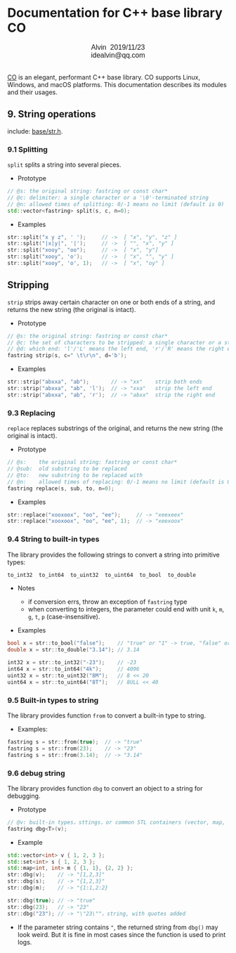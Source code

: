# Documentation for C++ base library CO

<font face="Arial" size=3>
<center>
Alvin &nbsp;2019/11/23
</center>
<center>
idealvin@qq.com
</center>
<br />
</font>


[CO](https://github.com/idealvin/co/) is an elegant, performant C++ base library. CO supports Linux, Windows, and macOS platforms. This documentation describes its modules and their usages.

## 9. String operations

include: [base/str.h](https://github.com/idealvin/co/blob/master/base/str.h).

### 9.1 Splitting

`split` splits a string into several pieces.

- Prototype

```cpp
// @s: the original string: fastring or const char*
// @c: delimiter: a single character or a '\0'-terminated string
// @n: allowed times of splitting: 0/-1 means no limit (default is 0)
std::vector<fastring> split(s, c, n=0);
```

- Examples

```cpp
str::split("x y z", ' ');     // ->  [ "x", "y", "z" ]
str::split("|x|y|", '|');     // ->  [ "", "x", "y" ]
str::split("xooy", "oo");     // ->  [ "x", "y"]
str::split("xooy", 'o');      // ->  [ "x", "", "y" ]
str::split("xooy", 'o', 1);   // ->  [ "x", "oy" ]
```

## Stripping

`strip` strips away certain character on one or both ends of a string, and returns the new string (the original is intact).

- Prototype

```cpp
// @s: the original string: fastring or const char*
// @c: the set of characters to be stripped: a single character or a string
// @d: which end: 'l'/'L' means the left end, 'r'/'R' means the right ends, 'b' (the default) means both ends
fastring strip(s, c=" \t\r\n", d='b');
```

- Examples

```cpp
str::strip("abxxa", "ab");       // -> "xx"    strip both ends
str::strip("abxxa", "ab", 'l');  // -> "xxa"   strip the left end
str::strip("abxxa", "ab", 'r');  // -> "abxx"  strip the right end
```

### 9.3 Replacing

`replace` replaces substrings of the original, and returns the new string (the original is intact).

- Prototype

```cpp
// @s:    the original string: fastring or const char*
// @sub:  old substring to be replaced
// @to:   new substring to be replaced with
// @n:    allowed times of replacing: 0/-1 means no limit (default is 0)
fastring replace(s, sub, to, n=0);
```

- Examples

```cpp
str::replace("xooxoox", "oo", "ee");     // -> "xeexeex"
str::replace("xooxoox", "oo", "ee", 1);  // -> "xeexoox"
```

### 9.4 String to built-in types

The library provides the following strings to convert a string into primitive types:

```cpp
to_int32  to_int64  to_uint32  to_uint64  to_bool  to_double
```

- Notes
    - if conversion errs, throw an exception of `fastring` type
    - when converting to integers, the parameter could end with unit `k`, `m`, `g`, `t`, `p` (case-insensitive).

- Examples

```cpp
bool x = str::to_bool("false");    // "true" or "1" -> true, "false" or "0" -> false
double x = str::to_double("3.14"); // 3.14

int32 x = str::to_int32("-23");    // -23
int64 x = str::to_int64("4k");     // 4096
uint32 x = str::to_uint32("8M");   // 8 << 20
uint64 x = str::to_uint64("8T");   // 8ULL << 40
```

### 9.5 Built-in types to string

The library provides function `from` to convert a built-in type to string.

- Examples:

```cpp
fastring s = str::from(true);  // -> "true"
fastring s = str::from(23);    // -> "23"
fastring s = str::from(3.14);  // -> "3.14"
```

### 9.6 debug string

The library provides function `dbg` to convert an object to a string for debugging.

- Prototype

```cpp
// @v: built-in types，sttings，or common STL containers (vector, map, set)
fastring dbg<T>(v);
```

- Example

```cpp
std::vector<int> v { 1, 2, 3 };
std::set<int> s { 1, 2, 3 };
std::map<int, int> m { {1, 1}, {2, 2} };
str::dbg(v);    // -> "[1,2,3]"
str::dbg(s);    // -> "{1,2,3}"
str::dbg(m);    // -> "{1:1,2:2}

str::dbg(true); // -> "true"
str::dbg(23);   // -> "23"
str::dbg("23"); // -> "\"23\""，string, with quotes added
```

- If the parameter string contains `"`, the returned string from `dbg()` may look weird. But it is fine in most cases since the function is used to print logs.
